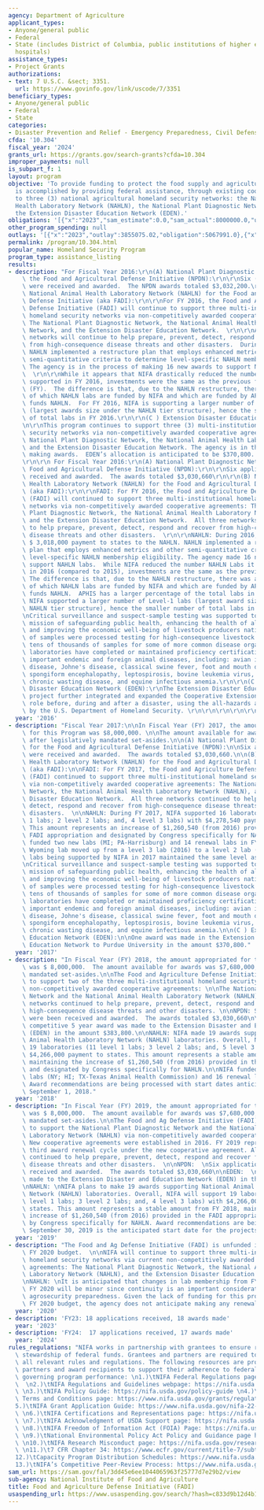 ```yaml
---
agency: Department of Agriculture
applicant_types:
- Anyone/general public
- Federal
- State (includes District of Columbia, public institutions of higher education and
  hospitals)
assistance_types:
- Project Grants
authorizations:
- text: 7 U.S.C. &sect; 3351.
  url: https://www.govinfo.gov/link/uscode/7/3351
beneficiary_types:
- Anyone/general public
- Federal
- State
categories:
- Disaster Prevention and Relief - Emergency Preparedness, Civil Defense
cfda: '10.304'
fiscal_year: '2024'
grants_url: https://grants.gov/search-grants?cfda=10.304
improper_payments: null
is_subpart_f: 1
layout: program
objective: 'To provide funding to protect the food supply and agricultural production.  This
  is accomplished by providing federal assistance, through existing cooperative agreements,
  to three (3) national agricultural homeland security networks: the National Animal
  Health Laboratory Network (NAHLN), the National Plant Diagnostic Network (NPDN),
  the Extension Disaster Education Network (EDEN).'
obligations: '[{"x":"2023","sam_estimate":0.0,"sam_actual":8000000.0,"usa_spending_actual":7675571.9},{"x":"2024","sam_estimate":0.0,"sam_actual":7680000.0,"usa_spending_actual":7428863.04},{"x":"2025","sam_estimate":0.0,"sam_actual":7680000.0,"usa_spending_actual":0.0}]'
other_program_spending: null
outlays: '[{"x":"2023","outlay":3855075.02,"obligation":5067991.0},{"x":"2024","outlay":27580.74,"obligation":4250000.0},{"x":"2025","outlay":0.0,"obligation":0.0}]'
permalink: /program/10.304.html
popular_name: Homeland Security Program
program_type: assistance_listing
results:
- description: "For Fiscal Year 2016:\r\n(A) National Plant Diagnostic Network for\
    \ the Food and Agricultural Defense Initiative (NPDN):\r\n\r\nSix (6) applications\
    \ were received and awarded.  The NPDN awards totaled $3,032,200.\r\n\t\r\n(B)\
    \ National Animal Health Laboratory Network (NAHLN) for the Food and Agricultural\
    \ Defense Initiative (aka FADI):\r\n\r\nFor FY 2016, the Food and Agriculture\
    \ Defense Initiative (FADI) will continue to support three multi-institutional\
    \ homeland security networks via non-competitively awarded cooperative agreements:\
    \ The National Plant Diagnostic Network, the National Animal Health Laboratory\
    \ Network, and the Extension Disaster Education Network.  \r\n\r\nAll three (3)\
    \ networks will continue to help prepare, prevent, detect, respond and recover\
    \ from high-consequence disease threats and other disasters.  During 2016, the\
    \ NAHLN implemented a restructure plan that employs enhanced metrics and other\
    \ semi-quantitative criteria to determine level-specific NAHLN membership eligibility.\
    \ The agency is in the process of making 16 new awards to support NAHLN labs.\
    \  \r\n\r\nWhile it appears that NIFA drastically reduced the number NAHLN Labs\
    \ supported in FY 2016, investments were the same as the previous fiscal year\
    \ (FY).  The difference is that, due to the NAHLN restructure, there was a re-assortment\
    \ of which NAHLN labs are funded by NIFA and which are funded by APHIS which collaboratively\
    \ funds NAHLN.  For FY 2016, NIFA is supporting a larger number of Level-1 labs\
    \ (largest awards size under the NAHLN tier structure), hence the smaller number\
    \ of total labs in FY 2016.\r\n\r\n(C ) Extension Disaster Education Network (EDEN):\r\
    \n\r\nThis program continues to support three (3) multi-institutional homeland\
    \ security networks via non-competitively awarded cooperative agreements: The\
    \ National Plant Diagnostic Network, the National Animal Health Laboratory Network,\
    \ and the Extension Disaster Education Network. The agency is in the process of\
    \ making awards.  EDEN’s allocation is anticipated to be $370,800. \r\n\r\n\r\n\
    \r\n\r\n For Fiscal Year 2016:\r\n(A) National Plant Diagnostic Network for the\
    \ Food and Agricultural Defense Initiative (NPDN):\r\n\r\nSix applications were\
    \ received and awarded.  The awards totaled $3,030,660\r\n\r\n(B) National Animal\
    \ Health Laboratory Network (NAHLN) for the Food and Agricultural Defense Initiative\
    \ (aka FADI):\r\n\r\nFADI: For FY 2016, the Food and Agriculture Defense Initiative\
    \ (FADI) will continued to support three multi-institutional homeland security\
    \ networks via non-competitively awarded cooperative agreements: The National\
    \ Plant Diagnostic Network, the National Animal Health Laboratory Network (NAHLN),\
    \ and the Extension Disaster Education Network.  All three networks continued\
    \ to help prepare, prevent, detect, respond and recover from high-consequence\
    \ disease threats and other disasters.  \r\n\r\nNAHLN: During 2016, NIFA disbursed\
    \ $ 3,018,000 payment to states to the NAHLN. NAHLN implemented a restructure\
    \ plan that employs enhanced metrics and other semi-quantitative criteria to determine\
    \ level-specific NAHLN membership eligibility. The agency made 16 new awards to\
    \ support NAHLN labs.  While NIFA reduced the number NAHLN Labs it is supporting\
    \ in 2016 (compared to 2015), investments are the same as the previous year. \
    \ The difference is that, due to the NAHLN restructure, there was a reassortment\
    \ of which NAHLN labs are funded by NIFA and which are funded by APHIS which collaboratively\
    \ funds NAHLN.  APHIS has a larger percentage of the total labs in 2016. For 2016,\
    \ NIFA supported a larger number of Level-1 labs (largest award size under the\
    \ NAHLN tier structure), hence the smaller number of total labs in 2016. \r\n\r\
    \nCritical surveillance and suspect-sample testing was supported to address the\
    \ mission of safeguarding public health, enhancing the health of all animals,\
    \ and improving the economic well-being of livestock producers nationwide.  Thousands\
    \ of samples were processed testing for high-consequence livestock pathogens and\
    \ tens of thousands of samples for some of more common disease organisms.  Member\
    \ laboratories have completed or maintained proficiency certification for several\
    \ important endemic and foreign animal diseases, including: avian influenza, Newcastle\
    \ disease, Johne's disease, classical swine fever, foot and mouth disease, bovine\
    \ spongiform encephalopathy, leptospirosis, bovine leukemia virus, bluetongue,\
    \ chronic wasting disease, and equine infectious anemia.\r\n\r\n(C ) Extension\
    \ Disaster Education Network (EDEN):\r\nThe Extension Disaster Education Network\
    \ project further integrated and expanded the Cooperative Extension System's educational\
    \ role before, during and after a disaster, using the all-hazards approach adopted\
    \ by the U.S. Department of Homeland Security. \r\n\r\n\r\n\r\n\r\n\r\n\r\n"
  year: '2016'
- description: "Fiscal Year 2017:\n\nIn Fiscal Year (FY) 2017, the amount appropriated\
    \ for this Program was $8,000,000. \n\nThe amount available for awards was $7,680,000,\
    \ after legislatively mandated set-asides.\n\n(A) National Plant Diagnostic Network\
    \ for the Food and Agricultural Defense Initiative (NPDN):\n\nSix applications\
    \ were received and awarded.  The awards totaled $3,030,660.\n\n(B) National Animal\
    \ Health Laboratory Network (NAHLN) for the Food and Agricultural Defense Initiative\
    \ (aka FADI):\n\nFADI: For FY 2017, the Food and Agriculture Defense Initiative\
    \ (FADI) continued to support three multi-institutional homeland security networks\
    \ via non-competitively awarded cooperative agreements: The National Plant Diagnostic\
    \ Network, the National Animal Health Laboratory Network (NAHLN), and the Extension\
    \ Disaster Education Network.  All three networks continued to help prepare, prevent,\
    \ detect, respond and recover from high-consequence disease threats and other\
    \ disasters.  \n\nNAHLN: During FY 2017, NIFA supported 16 laboratories (10 level\
    \ 1 labs; 2 level 2 labs; and, 4 level 3 labs) with $4,278,540 payment to states.\
    \ This amount represents an increase of $1,260,540 (from 2016) provided in the\
    \ FADI appropriation and designated by Congress specifically for NAHLN.  NIFA\
    \ funded two new labs (MI; PA-Harrisburg) and 14 renewal labs in FY 2017. The\
    \ Wyoming lab moved up from a level 3 lab (2016) to a level 2 lab (2017). Other\
    \ labs being supported by NIFA in 2017 maintained the same level as in FY 2016.\n\
    \nCritical surveillance and suspect-sample testing was supported to address the\
    \ mission of safeguarding public health, enhancing the health of all animals,\
    \ and improving the economic well-being of livestock producers nationwide.  Thousands\
    \ of samples were processed testing for high-consequence livestock pathogens and\
    \ tens of thousands of samples for some of more common disease organisms.  Member\
    \ laboratories have completed or maintained proficiency certification for several\
    \ important endemic and foreign animal diseases, including: avian influenza, Newcastle\
    \ disease, Johne's disease, classical swine fever, foot and mouth disease, bovine\
    \ spongiform encephalopathy, leptospirosis, bovine leukemia virus, bluetongue,\
    \ chronic wasting disease, and equine infectious anemia.\n\n(C ) Extension Disaster\
    \ Education Network (EDEN):\n\nOne award was made in the Extension Disaster and\
    \ Education Network to Purdue University in the amount $370,800."
  year: '2017'
- description: "In Fiscal Year (FY) 2018, the amount appropriated for this Program\
    \ was $ 8,000,000.  The amount available for awards was $7,680,000, after legislatively\
    \ mandated set-asides.\n\nThe Food and Agriculture Defense Initiative (FADI) continued\
    \ to support two of the three multi-institutional homeland security networks via\
    \ non-competitively awarded cooperative agreements: \n\nThe National Plant Diagnostic\
    \ Network and the National Animal Health Laboratory Network (NAHLN).  All three\
    \ networks continued to help prepare, prevent, detect, respond and recover from\
    \ high-consequence disease threats and other disasters. \n\nNPDN: Six applications\
    \ were been received and awarded.  The awards totaled $3,030,660\n\nEDEN:  One\
    \ competitive 5 year award was made to the Extension Disaster and Education Network\
    \ (EDEN) in the amount $383,800.\n\nNAHLN: NIFA made 19 awards supporting National\
    \ Animal Health Laboratory Network (NAHLN) laboratories. Overall, NIFA supported\
    \ 19 laboratories (11 level 1 labs; 3 level 2 labs; and, 5 level 3 labs) with\
    \ $4,266,000 payment to states. This amount represents a stable amount from FY2017,\
    \ maintaining the increase of $1,260,540 (from 2016) provided in the FADI appropriation\
    \ and designated by Congress specifically for NAHLN.\n\nNIFA funded three new\
    \ labs (NY; HI; TX-Texas Animal Health Commission) and 16 renewal labs in FY 2018.\
    \ Award recommendations are being processed with start dates anticipated to be\
    \ September 1, 2018."
  year: '2018'
- description: "In Fiscal Year (FY) 2019, the amount appropriated for this Program\
    \ was $ 8,000,000.  The amount available for awards was $7,680,000, after legislatively\
    \ mandated set-asides.\n\nThe Food and Ag Defense Initiative (FADI) will continue\
    \ to support the National Plant Diagnostic Network and the National Animal Health\
    \ Laboratory Network (NAHLN) via non-competitively awarded cooperative agreements.\
    \ New cooperative agreements were established in 2016. FY 2019 represents the\
    \ third award renewal cycle under the new cooperative agreement. All three networks\
    \ continued to help prepare, prevent, detect, respond and recover from high-consequence\
    \ disease threats and other disasters.  \n\nNPDN:  \nSix applications were been\
    \ received and awarded.  The awards totaled $3,030,660\n\nEDEN:  \nOne award was\
    \ made to the Extension Disaster and Education Network (EDEN) in the amount $383,800.\n\
    \nNAHLN: \nNIFA plans to make 19 awards supporting National Animal Health Laboratory\
    \ Network (NAHLN) laboratories. Overall, NIFA will support 19 laboratories (12\
    \ level 1 labs; 3 level 2 labs; and, 4 level 3 labs) with $4,266,000 payment to\
    \ states. This amount represents a stable amount from FY 2018, maintaining the\
    \ increase of $1,260,540 (from 2016) provided in the FADI appropriation and designated\
    \ by Congress specifically for NAHLN. Award recommendations are being processed.\
    \ September 30, 2019 is the anticipated start date for the projects."
  year: '2019'
- description: "The Food and Ag Defense Initiative (FADI) is unfunded in the President’s\
    \ FY 2020 budget.  \n\nNIFA will continue to support three multi-institutional\
    \ homeland security networks via current non-competitively awarded cooperative\
    \ agreements: The National Plant Diagnostic Network, the National Animal Health\
    \ Laboratory Network (NAHLN), and the Extension Disaster Education Network. \n\
    \nNAHLN: \nIt is anticipated that changes in lab membership from FY 2019 into\
    \ FY 2020 will be minor since continuity is an important consideration in sustaining\
    \ agrosecurity preparedness. Given the lack of funding for this program in the\
    \ FY 2020 budget, the agency does not anticipate making any renewal awards."
  year: '2020'
- description: 'FY23: 18 applications received, 18 awards made'
  year: '2023'
- description: 'FY24:  17 applications received, 17 awards made'
  year: '2024'
rules_regulations: "NIFA works in partnership with grantees to ensure responsible\
  \ stewardship of federal funds. Grantees and partners are required to comply with\
  \ all relevant rules and regulations. The following resources are provided to NIFA’s\
  \ partners and award recipients to support their adherence to federal regulations\
  \ governing program performance: \n1.)\tNIFA Federal Regulations page: https://nifa.usda.gov/federal-regulations\
  \  \n2.)\tNIFA Regulations and Guidelines webpage: https://nifa.usda.gov/regulations-and-guidelines\
  \ \n3.)\tNIFA Policy Guide: https://nifa.usda.gov/policy-guide \n4.)\tNIFA Award\
  \ Terms and Conditions page: https://www.nifa.usda.gov/grants/regulations-and-guidelines/terms-conditions\n\
  5.)\tNIFA Grant Application Guide: https://www.nifa.usda.gov/nifa-22-001-nifa-grants-application-guide\
  \ \n6.)\tNIFA Certifications and Representations page: https://nifa.usda.gov/certifications-and-representations\
  \ \n7.)\tNIFA Acknowledgment of USDA Support page: https://nifa.usda.gov/acknowledgment-usda-support-nifa\
  \ \n8.)\tNIFA Freedom of Information Act (FOIA) Page: https://nifa.usda.gov/foia\
  \ \n9.)\tNational Environmental Policy Act Policy and Guidance page https://nifa.usda.gov/nepa-policy-and-guidance\
  \ \n10.)\tNIFA Research Misconduct page: https://nifa.usda.gov/research-misconduct\
  \ \n11.)\t7 CFR Chapter 34: https://www.ecfr.gov/current/title-7/subtitle-B/chapter-XXXIV\n\
  12.)\tCapacity Program Distribution Schedules: https://www.nifa.usda.gov/capacity-program-distribution-schedules\n\
  13.)\tNIFA’s Competitive Peer-Review Process: https://www.nifa.usda.gov/nifa-peer-review-process-competitive-grant-applications"
sam_url: https://sam.gov/fal/3dd45e6ee1044065963f25777d7e29b2/view
sub-agency: National Institute of Food and Agriculture
title: Food and Agriculture Defense Initiative (FADI)
usaspending_url: https://www.usaspending.gov/search/?hash=c833d9b12d4b1da7f8ade819d33f8ec0
---
```

